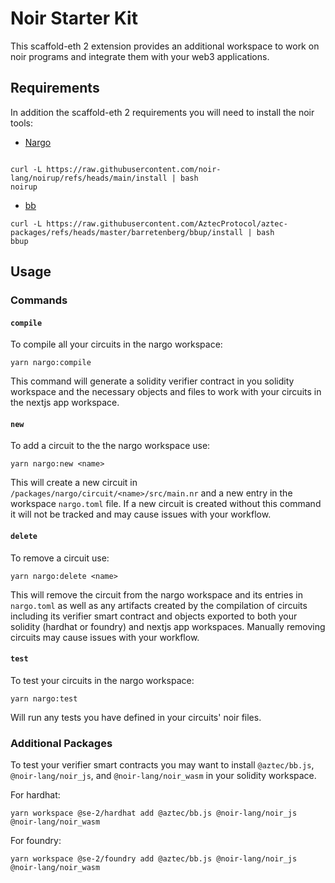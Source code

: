 # Noir Starter Kit

This scaffold-eth 2 extension provides an additional workspace to work on noir programs and integrate them with your web3 applications.

## Requirements

In addition the scaffold-eth 2 requirements you will need to install the noir tools:

- [Nargo](https://noir-lang.org/docs/getting_started/quick_start#installation)
```

curl -L https://raw.githubusercontent.com/noir-lang/noirup/refs/heads/main/install | bash
noirup
```

- [bb](https://noir-lang.org/docs/getting_started/quick_start#proving-backend)

```
curl -L https://raw.githubusercontent.com/AztecProtocol/aztec-packages/refs/heads/master/barretenberg/bbup/install | bash
bbup
```

## Usage

### Commands

#### `compile`

To compile all your circuits in the nargo workspace:

```
yarn nargo:compile
```

This command will generate a solidity verifier contract in you solidity workspace and the necessary objects and files to work with your circuits in the nextjs app workspace.

#### `new`

To add a circuit to the the nargo workspace use:

```
yarn nargo:new <name>
```

This will create a new circuit in `/packages/nargo/circuit/<name>/src/main.nr` and a new entry in the workspace `nargo.toml` file. If a new circuit is created without this command it will not be tracked and may cause issues with your workflow. 

#### `delete`

To remove a circuit use:

```
yarn nargo:delete <name>
```

This will remove the circuit from the nargo workspace and its entries in `nargo.toml` as well as any artifacts created by the compilation of circuits including its verifier smart contract and objects exported to both your solidity (hardhat or foundry) and nextjs app workspaces. Manually removing circuits may cause issues with your workflow.

#### `test`

To test your circuits in the nargo workspace:

```
yarn nargo:test
```

Will run any tests you have defined in your circuits' noir files.

### Additional Packages

To test your verifier smart contracts you may want to install `@aztec/bb.js`, `@noir-lang/noir_js`, and `@noir-lang/noir_wasm` in your solidity workspace.

For hardhat:
```
yarn workspace @se-2/hardhat add @aztec/bb.js @noir-lang/noir_js @noir-lang/noir_wasm
```

For foundry:
```
yarn workspace @se-2/foundry add @aztec/bb.js @noir-lang/noir_js @noir-lang/noir_wasm
```